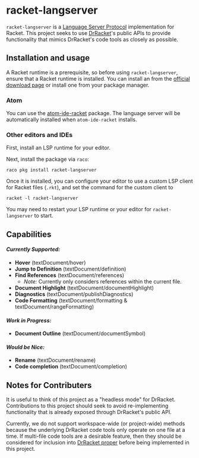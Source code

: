 # racket-langserver

`racket-langserver` is a [Language Server Protocol](http://langserver.org/) implementation for Racket. This project seeks to use [DrRacket](https://github.com/racket/drracket)'s public APIs to provide functionality that mimics DrRacket's code tools as closely as possible.

## Installation and usage

A Racket runtime is a prerequisite, so before using `racket-langserver`, ensure that a Racket runtime is installed. You can install an from the [official download page](https://download.racket-lang.org) or install one from your package manager.

### Atom

You can use the [atom-ide-racket](https://github.com/cfinegan/atom-ide-racket) package. The language server will be automatically installed when `atom-ide-racket` installs.

### Other editors and IDEs

First, install an LSP runtime for your editor.

Next, install the package via `raco`:

```
raco pkg install racket-langserver
```

Once it is installed, you can configure your editor to use a custom LSP client for Racket files (`.rkt`), and set the command for the custom client to

```
racket -l racket-langserver
```

You may need to restart your LSP runtime or your editor for `racket-langserver` to start.

## Capabilities

#### *Currently Supported:*

- **Hover** (textDocument/hover)
- **Jump to Definition** (textDocument/definition)
- **Find References** (textDocument/references)
  - *Note:* Currently only considers references within the current file.
- **Document Highlight** (textDocument/documentHighlight)
- **Diagnostics** (textDocument/publishDiagnostics)
- **Code Formatting** (textDocument/formatting & textDocument/rangeFormatting)

#### *Work in Progress:*

- **Document Outline** (textDocument/documentSymbol)

#### *Would be Nice:*

- **Rename** (textDocument/rename)
- **Code completion** (textDocument/completion)

## Notes for Contributers

It is useful to think of this project as a "headless mode" for DrRacket. Contributions to this project should seek to avoid re-implementing functionality that is already exposed through DrRacket's public API.

Currently, we do not support  workspace-wide (or project-wide) methods because the underlying DrRacket code tools only operate on one file at a time. If multi-file code tools are a desirable feature, then they should be considered for inclusion into [DrRacket proper](https://github.com/racket/drracket) before being implemented in this project.
